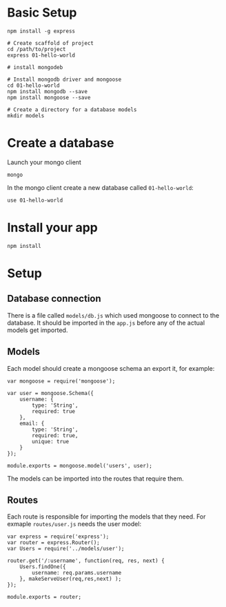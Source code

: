 
# Basic Setup

	npm install -g express

	# Create scaffold of project
	cd /path/to/project
	express 01-hello-world
	
	# install mongodeb

	# Install mongodb driver and mongoose
	cd 01-hello-world
	npm install mongodb --save
	npm install mongoose --save

	# Create a directory for a database models
	mkdir models

# Create a database

Launch your mongo client

	mongo

In the mongo client create a new database called `01-hello-world`:

	use 01-hello-world

# Install your app

	npm install

# Setup

## Database connection

There is a file called `models/db.js` which used mongoose to connect
to the database. It should be imported in the `app.js` before any of
the actual models get imported.

## Models

Each model should create a mongoose schema an export it, for example:

	var mongoose = require('mongoose');

	var user = mongoose.Schema({
		username: {
			type: 'String',
			required: true
		},
		email: {
			type: 'String',
			required: true,
			unique: true
		}
	});

	module.exports = mongoose.model('users', user);

The models can be imported into the routes that require them.

## Routes

Each route is responsible for importing the models that they need.
For exmaple `routes/user.js` needs the user model:

	var express = require('express');
	var router = express.Router();
	var Users = require('../models/user');

	router.get('/:username', function(req, res, next) {
		Users.findOne({
			username: req.params.username
		}, makeServeUser(req,res,next) );
	});

	module.exports = router;

